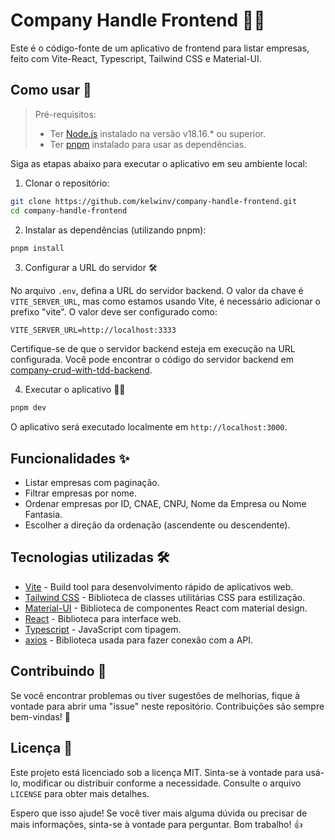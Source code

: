 # Company Handle Frontend 🏢💼

Este é o código-fonte de um aplicativo de frontend para listar empresas, feito com Vite-React, Typescript, Tailwind CSS e Material-UI.

## Como usar 🚀

> Pré-requisitos:
> - Ter [Node.js](https://nodejs.org/pt-br) instalado na versão v18.16.* ou superior.
> - Ter [pnpm](https://pnpm.io/pt/) instalado para usar as dependências.

Siga as etapas abaixo para executar o aplicativo em seu ambiente local:

1. Clonar o repositório:

```bash
git clone https://github.com/kelwinv/company-handle-frontend.git
cd company-handle-frontend
```

2. Instalar as dependências (utilizando pnpm):

```bash
pnpm install
```

3. Configurar a URL do servidor 🛠️

No arquivo `.env`, defina a URL do servidor backend. O valor da chave é `VITE_SERVER_URL`, mas como estamos usando Vite, é necessário adicionar o prefixo "vite". O valor deve ser configurado como:

```
VITE_SERVER_URL=http://localhost:3333
```

Certifique-se de que o servidor backend esteja em execução na URL configurada. Você pode encontrar o código do servidor backend em [company-crud-with-tdd-backend](https://github.com/kelwinv/company-crud-with-tdd-backend).

4. Executar o aplicativo 🏃‍♂️

```bash
pnpm dev
```

O aplicativo será executado localmente em `http://localhost:3000`.

## Funcionalidades ✨

- Listar empresas com paginação.
- Filtrar empresas por nome.
- Ordenar empresas por ID, CNAE, CNPJ, Nome da Empresa ou Nome Fantasia.
- Escolher a direção da ordenação (ascendente ou descendente).

## Tecnologias utilizadas 🛠️

- [Vite](https://vitejs.dev/) - Build tool para desenvolvimento rápido de aplicativos web.
- [Tailwind CSS](https://tailwindcss.com/) - Biblioteca de classes utilitárias CSS para estilização.
- [Material-UI](https://mui.com/) - Biblioteca de componentes React com material design.
- [React](https://react.dev/) - Biblioteca para interface web.
- [Typescript](https://www.typescriptlang.org/) - JavaScript com tipagem.
- [axios](https://axios-http.com/ptbr/) - Biblioteca usada para fazer conexão com a API.

## Contribuindo 🤝

Se você encontrar problemas ou tiver sugestões de melhorias, fique à vontade para abrir uma "issue" neste repositório. Contribuições são sempre bem-vindas! 🙌

## Licença 📄

Este projeto está licenciado sob a licença MIT. Sinta-se à vontade para usá-lo, modificar ou distribuir conforme a necessidade. Consulte o arquivo `LICENSE` para obter mais detalhes.

Espero que isso ajude! Se você tiver mais alguma dúvida ou precisar de mais informações, sinta-se à vontade para perguntar. Bom trabalho! 👍